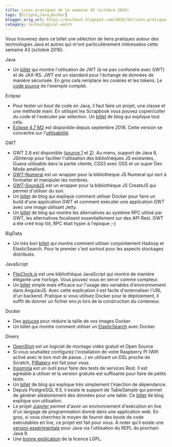 ```yaml
---
title: Liens pratiques de la semaine 43 (octobre 2016)
tags: [Eclipse,Java,Docker]
blogger_orig_url: https://keulkeul.blogspot.com/2016/10/liens-pratiques-des-dernieres-semaines.html
category: technological-watch
---
```


Vous trouverez dans ce billet une sélection de liens pratiques autour des technologies Java et autres qui m'ont particulièrement intéressées cette semaine 43 (octobre 2016).

Java

* Un [billet](https://antoniogoncalves.org/2016/10/03/securing-jax-rs-endpoints-with-jwt/) qui montre l'utilisation de JWT (à ne pas confondre avec GWT) et de JAX-RS. JWT est un standard pour l'échange de données de manière sécurisée. En gros cela remplace les cookies et les tokens. Le [code source](https://github.com/agoncal/agoncal-sample-jaxrs/tree/master/04-JWT) de l'exemple complet.

Eclipse

* Pour tester un bout de code en Java, il faut faire un projet, une classe et une méthode main. En utilisant les Scrapbook vous pouvez copier/coller du code et l'exécuter par sélection. Un [billet](https://recoveringprogrammer.wordpress.com/2013/04/06/using-eclipse-scrapbook-to-quickly-test-your-code/) de blog qui explique tout cela.
* [Eclipse 4.7 M2](https://www.eclipse.org/eclipse/news/4.7/M2/) est disponible depuis septembre 2016. Cette version se concentre sur l'[utilisabilité](http://blog.vogella.com/2016/09/19/eclipse-4-7-m2-is-out-with-a-focus-on-usability/).

GWT

* GWT 2.8 est disponible ([source 1](http://googlewebtoolkit.blogspot.fr/2016/10/gwt-28-released.html) et [2](http://javaweb.developpez.com/actu/105741/GWT-disponible-dans-sa-version-2-8-JSInterop-et-support-de-Java-8-Retour-dans-la-course-de-Java-pour-le-developpement-web/)). Au menu, support de Java 8, JSInterop pour faciliter l'utilisation des bibliothèques JS existantes, Guava utilisable dans la partie cliente, CSS3 avec GSS et un super Dev Mode amélioré. 
* [GWT-Numeral](https://github.com/liraz/gwt-numeral) est un wrapper pour la bibliothèque JS Numeral qui sert à formatter et manipuler les nombres.
* [GWT-SoundJS](https://github.com/liraz/gwt-soundjs) est un wrapper pour la bibliothèque JS CreateJS qui permet d'utiliser du son.
* Un [billet](http://www.g-widgets.com/2016/09/22/dockerizing-a-gwt-app/) de blog qui explique comment utiliser Docker pour faire un build d'une application GWT et comment exécuter une application GWT avec une image utilisant Jetty.
* Un [billet](http://www.g-widgets.com/2016/09/09/gwt-http-requests-alternatives/) de blog qui montre les alternatives au système RPC utilisé par GWT, les alternatives focalisent essentiellement sur des API Rest. GWT a été créé trop tôt, RPC était hyper à l'époque ;-)

BigData

* Un très bon [billet](http://www.touilleur-express.fr/2016/09/23/hadoop-et-elasticsearch-comment-indexer-vers-es/) qui montre comment utiliser conjointement Hadoop et ElasticSearch. Pour le premier c'est surtout pour les aspects stockages distribués.

JavaScript

* [FlipClock.js](http://flipclock.js/) est une bibliothèque JavaScript qui montre de manière élégante une horloge. Vous pouvez vous en servir comme compteur.
* Un [billet](http://www.jvandemo.com/how-to-configure-your-angularjs-application-using-environment-variables/) simple mais efficace sur l'usage des variables d'environnement dans AngularJS. Avec cette explication il est facile d'externaliser l'URL d'un backend. Pratique si vous utilisez Docker pour le déploiement, il suffit de donner un fichier env.js lors de la construction du conteneur.

Docker

* Des [astuces](http://blog.florianlopes.io/5-tips-to-reduce-docker-image-size/) pour réduire la taille de vos images Docker.
* Un billet qui montre comment utiliser un [ElasticSearch](http://www.touilleur-express.fr/2016/09/21/environnement-de-developpement-elasticsearch-avec-docker/) avec Docker.

Divers

* [OpenShot](http://www.openshot.org/) est un logiciel de montage vidéo gratuit et Open Source 
* Si vous souhaitez configurez l'installation de votre Raspberry PI (Wifi activé avec le bon mot de passe...) en utilisant un DSL proche de Scratch, [PiBakery](http://www.pibakery.org/) est fait pour vous.
* [Insomnia](https://insomnia.rest/) est un outil pour faire des tests de services Rest. Il est agréable à utiliser et la version gratuite est suffisante pour faire de petits tests.
* Un [billet](http://www.jamesshore.com/Blog/Dependency-Injection-Demystified.html) de blog qui explique très simplement l'injection de dépendance.
* Depuis PostgreSQL 9.5, il existe le support de TableSample qui permet de générer aléatoirement des données pour une table. Ce [billet](http://blog.2ndquadrant.com/tablesample-in-postgresql-9-5-2/) de blog explique son utilisation. 
* Le projet [Jupyter](http://jupyter.org/) permet d'avoir un environnement d'exécution en live d'un langage de programmation donné dans une application web. En gros, si vous cherchez le moyen de fournir des bouts de code exécutables en live, ce projet est fait pour vous. À noter qu'il existe une [version expérimentale](https://github.com/Bachmann1234/java9_kernel) pour Java via l'utilisation du REPL du prochain Java 9.
* Une [bonne explication](https://dzone.com/articles/the-lgpl-license?) de la licence LGPL.